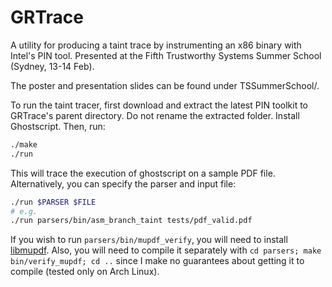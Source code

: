 # GRTrace

A utility for producing a taint trace by instrumenting an x86 binary
with Intel's PIN tool. Presented at the Fifth Trustworthy Systems
Summer School (Sydney, 13-14 Feb).

The poster and presentation slides can be found under TSSummerSchool/.

To run the taint tracer, first download and extract the latest PIN toolkit to
GRTrace's parent directory. Do not rename the extracted folder. Install Ghostscript. Then, run:

```bash
./make
./run
```

This will trace the execution of ghostscript on a sample PDF file.
Alternatively, you can specify the parser and input file:

```bash
./run $PARSER $FILE
# e.g.
./run parsers/bin/asm_branch_taint tests/pdf_valid.pdf
```

If you wish to run `parsers/bin/mupdf_verify`, you will need to install
[libmupdf](http://mupdf.com). Also, you will need to compile it separately with
`cd parsers; make bin/verify_mupdf; cd ..` since I make no guarantees about getting it to compile (tested only on Arch Linux).
